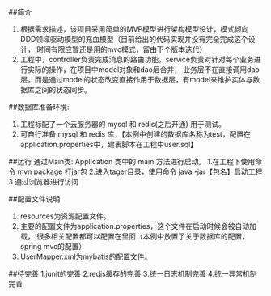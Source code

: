 ##简介
1.  根据需求描述，该项目采用简单的MVP模型进行架构模型设计，模式倾向DDD领域驱动模型的充血模型（目前给出的代码实现并没有完全完成这个设计，
时间有限应暂还是用的mvc模式，留由下个版本迭代）
2.  工程中，controller负责完成消息的路由功能，service负责对针对每个业务进行实际的操作，在项目中model对象和dao层合并，
业务层不在直接调用dao层，而是通过model的状态改变直接作用于数据层，有model来维护实体与数据库之间的状态同步。

##数据库准备环境:
1. 工程标配了一个云服务器的 mysql 和 redis(之后开通) 用于测试。
2. 可自行准备 mysql 和 redis 库，【本例中创建的数据库名称为test，配置在application.properties中，建表脚本在工程中user.sql】

##运行
通过Main类: Application 类中的 main 方法进行启动。
1.在工程下使用命令 mvn package 打jar包
2.进入tager目录，使用命令 java -jar【包名】启动工程
3.通过浏览器进行访问

##配置文件说明
1.  resources为资源配置文件。
2.  主要的配置文件为application.properties，这个文件在启动时候会被自动加载，
    很多相关配置都可以配置在里面（本例中放置了关于数据库的配置，spring mvc的配置）
3.  UserMapper.xml为mybatis的配置文件。

##待完善
1.junit的完善
2.redis缓存的完善
3.统一日志机制完善
4.统一异常机制完善
